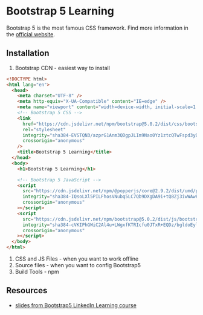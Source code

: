 # Bootstrap 5 Learning
Bootstrap 5 is the most famous CSS framework. Find more information in the [official website](https://getbootstrap.com/).

## Installation
1. Bootstrap CDN - easiest way to install
```html
<!DOCTYPE html>
<html lang="en">
  <head>
    <meta charset="UTF-8" />
    <meta http-equiv="X-UA-Compatible" content="IE=edge" />
    <meta name="viewport" content="width=device-width, initial-scale=1.0" />
    <!-- Bootstrap 5 CSS -->
    <link
      href="https://cdn.jsdelivr.net/npm/bootstrap@5.0.2/dist/css/bootstrap.min.css"
      rel="stylesheet"
      integrity="sha384-EVSTQN3/azprG1Anm3QDgpJLIm9Nao0Yz1ztcQTwFspd3yD65VohhpuuCOmLASjC"
      crossorigin="anonymous"
    />
    <title>Bootstrap 5 Learning</title>
  </head>
  <body>
    <h1>Bootstrap 5 Learning</h1>

    <!-- Bootstrap 5 JavaScript -->
    <script
      src="https://cdn.jsdelivr.net/npm/@popperjs/core@2.9.2/dist/umd/popper.min.js"
      integrity="sha384-IQsoLXl5PILFhosVNubq5LC7Qb9DXgDA9i+tQ8Zj3iwWAwPtgFTxbJ8NT4GN1R8p"
      crossorigin="anonymous"
    ></script>
    <script
      src="https://cdn.jsdelivr.net/npm/bootstrap@5.0.2/dist/js/bootstrap.min.js"
      integrity="sha384-cVKIPhGWiC2Al4u+LWgxfKTRIcfu0JTxR+EQDz/bgldoEyl4H0zUF0QKbrJ0EcQF"
      crossorigin="anonymous"
    ></script>
  </body>
</html>

```
1. CSS and JS Files - when you want to work offline
2. Source files - when you want to config Bootstrap5
3. Build Tools - npm

## Resources
- [slides from Bootstrap5 LinkedIn Learning course](https://raybo.org/slides_bootstrap5/)